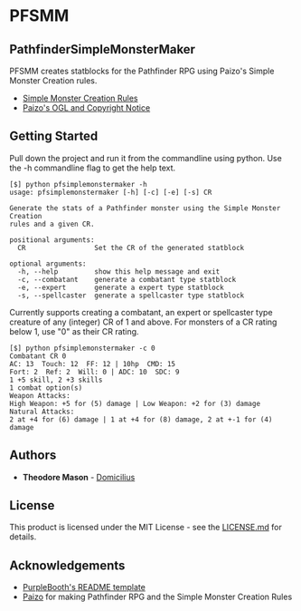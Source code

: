 # PFSMM
## PathfinderSimpleMonsterMaker

PFSMM creates statblocks for the Pathfinder RPG using Paizo's Simple 
Monster Creation rules. 

* [Simple Monster Creation Rules](http://paizo.com/pathfinderRPG/prd/unchained/monsters/index.html#)
* [Paizo's OGL and Copyright Notice](http://paizo.com/pathfinderRPG/prd/openGameLicense.html)

## Getting Started

Pull down the project and run it from the commandline using python.
Use the -h commandline flag to get the help text.
```
[$] python pfsimplemonstermaker -h
usage: pfsimplemonstermaker [-h] [-c] [-e] [-s] CR

Generate the stats of a Pathfinder monster using the Simple Monster Creation
rules and a given CR.

positional arguments:
  CR                 Set the CR of the generated statblock

optional arguments:
  -h, --help         show this help message and exit
  -c, --combatant    generate a combatant type statblock
  -e, --expert       generate a expert type statblock
  -s, --spellcaster  generate a spellcaster type statblock
```

Currently supports creating a combatant, an expert or spellcaster type 
creature of any (integer) CR of 1 and above. For monsters of a CR rating 
below 1, use "0" as their CR rating.

```
[$] python pfsimplemonstermaker -c 0
Combatant CR 0
AC: 13  Touch: 12  FF: 12 | 10hp  CMD: 15
Fort: 2  Ref: 2  Will: 0 | ADC: 10  SDC: 9
1 +5 skill, 2 +3 skills
1 combat option(s)
Weapon Attacks:
High Weapon: +5 for (5) damage | Low Weapon: +2 for (3) damage
Natural Attacks:
2 at +4 for (6) damage | 1 at +4 for (8) damage, 2 at +-1 for (4) damage

```

## Authors
* **Theodore Mason** - [Domicilius](https://github.com/Domicilius)

## License

This product is licensed under the MIT License - see the 
[LICENSE.md](LICENSE.md) for details.

## Acknowledgements

* [PurpleBooth's README template](https://gist.githubusercontent.com/PurpleBooth/109311bb0361f32d87a2/raw/824da51d0763e6855c338cc8107b2ff890e7dd43/README-Template.md)
* [Paizo](http://paizo.com/) for making Pathfinder RPG and the 
  Simple Monster Creation Rules
